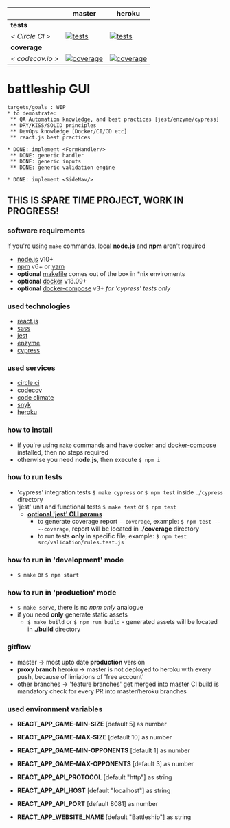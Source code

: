 [ci.tests-master-badge]: https://circleci.com/gh/eugene-matvejev/react-js-battleship/tree/master.svg?style=svg
[ci.tests-master]: https://circleci.com/gh/eugene-matvejev/react-js-battleship/tree/master
[ci.coverage-master-badge]: https://codecov.io/gh/eugene-matvejev/react-js-battleship/branch/master/graph/badge.svg
[ci.coverage-master]: https://codecov.io/gh/eugene-matvejev/react-js-battleship/branch/master

[ci.tests-heroku-badge]: https://circleci.com/gh/eugene-matvejev/react-js-battleship/tree/heroku.svg?style=svg
[ci.tests-heroku]: https://circleci.com/gh/eugene-matvejev/react-js-battleship/tree/heroku
[ci.coverage-heroku-badge]: https://codecov.io/gh/eugene-matvejev/react-js-battleship/branch/heroku/graph/badge.svg
[ci.coverage-heroku]: https://codecov.io/gh/eugene-matvejev/react-js-battleship/branch/heroku

|                  | master                                                      | heroku
|---               |---                                                          |---
| __tests__        |
| _< Circle CI >_  | [![tests][ci.tests-master-badge]][ci.tests-master]          | [![tests][ci.tests-heroku-badge]][ci.tests-heroku]
| __coverage__     |
| _< codecov.io >_ | [![coverage][ci.coverage-master-badge]][ci.coverage-master] | [![coverage][ci.coverage-heroku-badge]][ci.coverage-heroku]

# battleship GUI

```
targets/goals : WIP
* to demostrate:
 ** QA Automation knowledge, and best practices [jest/enzyme/cypress]
 ** DRY/KISS/SOLID principles
 ** DevOps knowledge [Docker/CI/CD etc]
 ** react.js best practices

* DONE: implement <FormHandler/>
 ** DONE: generic handler
 ** DONE: generic inputs
 ** DONE: generic validation engine

* DONE: implement <SideNav/>
```

## THIS IS SPARE TIME PROJECT, WORK IN PROGRESS!

### software requirements

if you're using `make` commands, local **node.js** and **npm** aren't required
* [node.js](https://nodejs.org/) v10+
* [npm](https://www.npmjs.com/) v6+ or [yarn](https://yarnpkg.com/)
* __optional__ [makefile](https://en.wikipedia.org/wiki/Makefile) comes out of the box in *nix enviroments
* __optional__ [docker](https://www.docker.com/) v18.09+
* __optional__ [docker-compose](https://docs.docker.com/compose/) v3+ *for 'cypress' tests only*

### used technologies

* [react.js](https://reactjs.org/)
* [sass](https://sass-lang.com/)
* [jest](https://facebook.github.io/jest/)
* [enzyme](http://airbnb.io/enzyme/)
* [cypress](https://www.cypress.io/)

### used services

* [circle ci](https://circleci.com/dashboard)
* [codecov](https://codecov.io/)
* [code climate](https://codeclimate.com/)
* [snyk](https://snyk.io/)
* [heroku](https://www.heroku.com/)

### how to install

* if you're using `make` commands and have [docker](https://docs.docker.com/install/) and [docker-compose](https://docs.docker.com/compose/install/) installed, then no steps required
* otherwise you need **node.js**, then execute `$ npm i`

### how to run tests

* 'cypress' integration tests `$ make cypress` or `$ npm test` inside `./cypress` directory
* 'jest' unit and functional tests `$ make test` or `$ npm test`
  * __[optional 'jest' CLI params](https://facebook.github.io/jest/docs/en/cli.html)__
    * to generate coverage report `--coverage`, example: `$ npm test -- --coverage`, report will be located in __./coverage__ directory
    * to run tests __only__ in specific file, example: `$ npm test src/validation/rules.test.js`

### how to run in 'development' mode

* `$ make` or `$ npm start`

### how to run in 'production' mode

* `$ make serve`, there is no _npm only_ analogue
* if you need __only__ generate static assets
  * `$ make build` or `$ npm run build` - generated assets will be located in __./build__ directory

### gitflow

* master -> most upto date __production__ version
* __proxy branch__ heroku -> master is not deployed to heroku with every push, because of limiations of 'free account'
* other branches -> 'feature branches' get merged into master
CI build is mandatory check for every PR into master/heroku branches

### used environment variables

* **REACT_APP_GAME-MIN-SIZE** [default 5] as number
* **REACT_APP_GAME-MAX-SIZE** [default 10] as number
* **REACT_APP_GAME-MIN-OPPONENTS** [default 1] as number
* **REACT_APP_GAME-MAX-OPPONENTS** [default 3] as number

* **REACT_APP_API_PROTOCOL** [default "http"] as string
* **REACT_APP_API_HOST** [default "localhost"] as string
* **REACT_APP_API_PORT** [default 8081] as number
* **REACT_APP_WEBSITE_NAME** [default "Battleship"] as string
